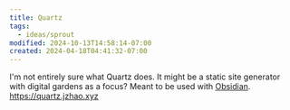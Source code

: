 ```yaml
---
title: Quartz
tags:
  - ideas/sprout
modified: 2024-10-13T14:58:14-07:00
created: 2024-04-18T04:41:32-07:00
---
```

I'm not entirely sure what Quartz does. 
It might be a static site generator with digital gardens as a focus?
Meant to be used with [Obsidian](Resource/wiki/productivity/Obsidian.md).
https://quartz.jzhao.xyz